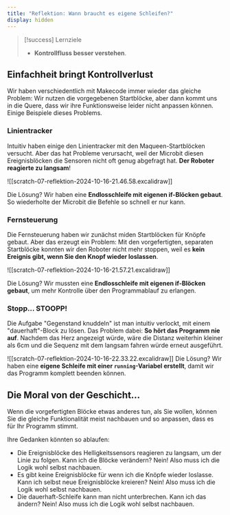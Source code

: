 ```yaml
---
title: "Reflektion: Wann braucht es eigene Schleifen?"
display: hidden
---
```

> [!success] Lernziele
> 
> - **Kontrollfluss besser verstehen**.

## Einfachheit bringt Kontrollverlust

Wir haben verschiedentlich mit Makecode immer wieder das gleiche Problem: Wir nutzen die vorgegebenen Startblöcke, aber dann kommt uns in die Quere, dass wir ihre Funktionsweise leider nicht anpassen können. Einige Beispiele dieses Problems.
### Linientracker

Intuitiv haben einige den Linientracker mit den Maqueen-Startblöcken versucht. Aber das hat Probleme verursacht, weil der Microbit diesen Ereignisblöcken die Sensoren nicht oft genug abgefragt hat. **Der Roboter reagierte zu langsam**!

![[scratch-07-reflektion-2024-10-16-21.46.58.excalidraw]]

Die Lösung? Wir haben eine **Endlosschleife mit eigenen if-Blöcken gebaut**. So wiederholte der Microbit die Befehle so schnell er nur kann.

### Fernsteuerung

Die Fernsteuerung haben wir zunächst miden Startblöcken für Knöpfe gebaut. Aber das erzeugt ein Problem: Mit den vorgefertigten, separaten Startblöcke konnten wir den Roboter nicht mehr stoppen, weil es **kein Ereignis gibt, wenn Sie den Knopf wieder loslassen**.

![[scratch-07-reflektion-2024-10-16-21.57.21.excalidraw]]

Die Lösung? Wir mussten eine **Endlosschleife mit eigenen if-Blöcken gebaut**, um mehr Kontrolle über den Programmablauf zu erlangen.
### Stopp... STOOPP!

Die Aufgabe "Gegenstand knuddeln" ist man intuitiv verlockt, mit einem "dauerhaft"-Block zu lösen. Das Problem dabei: **So hört das Programm nie auf**. Nachdem das Herz angezeigt würde, wäre die Distanz weiterhin kleiner als 6cm und die Sequenz mit dem langsam fahren würde erneut ausgeführt.

![[scratch-07-reflektion-2024-10-16-22.33.22.excalidraw]]
Die Lösung? Wir haben eine **eigene Schleife mit einer `running`-Variabel erstellt**, damit wir das Programm komplett beenden können.
## Die Moral von der Geschicht...

Wenn die vorgefertigten Blöcke etwas anderes tun, als Sie wollen, können Sie die gleiche Funktionalität meist nachbauen und so anpassen, dass es für Ihr Programm stimmt.

Ihre Gedanken könnten so ablaufen:
- Die Ereignisblöcke des Helligkeitssensors reagieren zu langsam, um der Linie zu folgen. Kann ich die Blöcke verändern? Nein! Also muss ich die Logik wohl selbst nachbauen.
- Es gibt keine Ereignisblöcke für wenn ich die Knöpfe wieder loslasse. Kann ich selbst neue Ereignisblöcke kreieren? Nein! Also muss ich die Logik wohl selbst nachbauen.
- Die dauerhaft-Schleife kann man nicht unterbrechen. Kann ich das ändern? Nein! Also muss ich die Logik wohl selbst nachbauen.